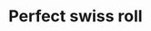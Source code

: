 ---
title: Perfect swiss roll
favorite: true
source: The Guardian
source_url: https://www.theguardian.com/lifeandstyle/wordofmouth/2017/mar/23/how-to-bake-the-perfect-swiss-roll-felicity-cloake
yield: 8
active_time: 30
total_time: 60
tags: dessert
ingredients: "<ul><li>50 g butter</li>
	<li>130 g plain flour, sifted</li>
	<li>1/4 tsp fine salt</li>
	<li>4 eggs</li>
	<li>125 g caster sugar plus 2 tbsp extra for sprinkling</li>
	<li>Dash of vanilla extract</li>
	<li>Jar of jam of your choice</li></ul>"
instructions: "<ol><li>Melt the butter in a small pan and set aside. Grease and line a tin roughly 30cm x 21cm and heat the oven to 350°.</li>
	<li>Sift the flour into a mixing bowl from a height (don’t be tempted to skip this step). Add the salt.</li>
	<li>Separate the eggs into two medium bowls and add the caster sugar and vanilla to the yolks. Whip the whites to soft peaks using a hand whisk or electric beaters, then whisk the yolks and sugar until pale and voluminous (doing it this way round means you don’t have to wash the whisk). Whisk in the butter.</li>
	<li>Fold the flour into the yolks, being careful to keep as much air as possible in the mixture, then fold in a little of the whites to loosen the mixture, then fold in the rest.</li>
	<li>Tip into the tin and tilt to cover, then lift and drop the tin on to the workspace a couple of times to get rid of any air bubbles. Bake for about 10-12 minutes until golden and springy to the touch.</li>
	<li>Meanwhile, cut a piece of greaseproof a little larger than the tin and dust with the extra sugar.</li>
	<li>Loosen the sponge round the edges and then invert on to the paper with one of the short sides facing you. Trim the edges with a bread knife to neaten, then score a line about 1cm across the side closest to you.</li>
	<li>Roll up as tightly as possible, rolling the paper in with it. Leave rolled up tightly until cool, then unwrap and spread with jam and roll back up without the paper.</li></ol>"
---